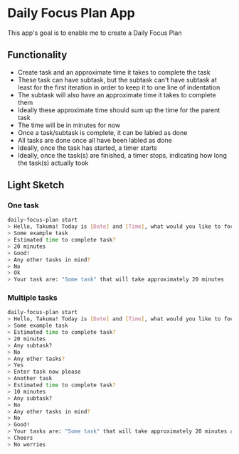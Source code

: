 # Daily Focus Plan App
This app's goal is to enable me to create a Daily Focus Plan

## Functionality
- Create task and an approximate time it takes to complete the task
- These task can have subtask, but the subtask can't have subtask at least for the first iteration in order to keep it to one line of indentation
- The subtask will also have an approximate time it takes to complete them
- Ideally these approximate time should sum up the time for the parent task
- The time will be in minutes for now
- Once a task/subtask is complete, it can be labled as done
- All tasks are done once all have been labled as done
- Ideally, once the task has started, a timer starts
- Ideally, once the task(s) are finished, a timer stops, indicating how long the task(s) actually took

## Light Sketch

### One task
```sh
daily-focus-plan start
> Hello, Takuma! Today is [Date] and [Time], what would you like to focus on today?
> Some example task
> Estimated time to complete task?
> 20 minutes
> Good!
> Any other tasks in mind?
> No
> Ok
> Your task are: "Some task" that will take approximately 20 minutes
```

### Multiple tasks
```sh
daily-focus-plan start
> Hello, Takuma! Today is [Date] and [Time], what would you like to focus on today?
> Some example task
> Estimated time to complete task?
> 20 minutes
> Any subtask?
> No
> Any other tasks?
> Yes
> Enter task now please
> Another task
> Estimated time to complete task?
> 10 minutes
> Any subtask?
> No
> Any other tasks in mind?
> No
> Good!
> Your tasks are: "Some task" that will take approximately 20 minutes and "Another task" that will take approximately 10 minutes
> Cheers
> No worries
```
